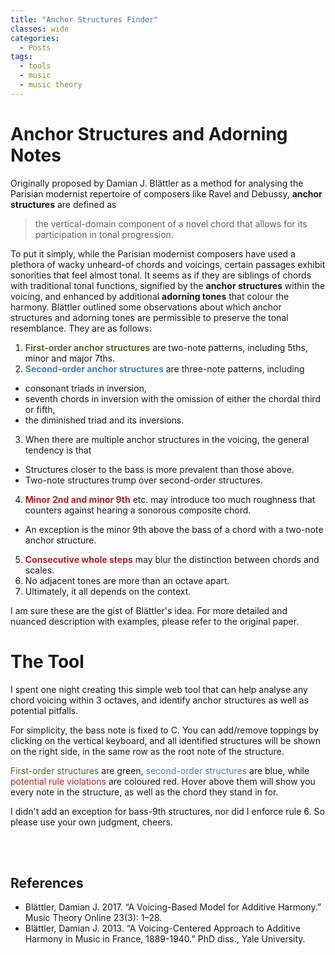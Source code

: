```yaml
---
title: "Anchor Structures Finder"
classes: wide
categories:
  - Posts
tags:
  - tools
  - music
  - music theory
---
```


# Anchor Structures and Adorning Notes
Originally proposed by Damian J. Blättler as a method for analysing the Parisian modernist repertoire of composers like Ravel and Debussy, **anchor structures** are defined as
> the vertical-domain component of a novel chord that allows for its participation in tonal progression.

To put it simply, while the Parisian modernist composers have used a plethora of wacky unheard-of chords and voicings, certain passages exhibit sonorities that feel almost tonal. It seems as if they are siblings of chords with traditional tonal functions, signified by the **anchor structures** within the voicing, and enhanced by additional **adorning tones** that colour the harmony. Blättler outlined some observations about which anchor structures and adorning tones are permissible to preserve the tonal resemblance. They are as follows:

1. <span style="color:darkolivegreen">**First-order anchor structures**</span> are two-note patterns, including 5ths, minor and major 7ths.
2. <span style="color:steelblue">**Second-order anchor structures**</span> are three-note patterns, including
  - consonant triads in inversion,
  - seventh chords in inversion with the omission of either the chordal third or fifth,
  - the diminished triad and its inversions.
3. When there are multiple anchor structures in the voicing, the general tendency is that
  - Structures closer to the bass is more prevalent than those above.
  - Two-note structures trump over second-order structures.
4. <span style="color:firebrick">**Minor 2nd and minor 9th**</span> etc. may introduce too much roughness that counters against hearing a sonorous composite chord.
  - An exception is the minor 9th above the bass of a chord with a two-note anchor structure.
5. <span style="color:firebrick">**Consecutive whole steps**</span> may blur the distinction between chords and scales.
6. No adjacent tones are more than an octave apart.
7. Ultimately, it all depends on the context.

I am sure these are the gist of Blättler's idea. For more detailed and nuanced description with examples, please refer to the original paper.

# The Tool

I spent one night creating this simple web tool that can help analyse any chord voicing within 3 octaves, and identify anchor structures as well as potential pitfalls.

For simplicity, the bass note is fixed to C. You can add/remove toppings by clicking on the vertical keyboard, and all identified structures will be shown on the right side, in the same row as the root note of the structure.

<span style="color:darkolivegreen">First-order structures</span> are green, <span style="color:steelblue">second-order structures</span> are blue, while <span style="color:firebrick">potential rule violations</span> are coloured red. Hover above them will show you every note in the structure, as well as the chord they stand in for.

I didn't add an exception for bass-9th structures, nor did I enforce rule 6. So please use your own judgment, cheers.

<br>

<div id='additive-harmony-voicing' class='tool-container'>
  <link rel="stylesheet" href="/assets/css/additive-harmony-voicing.css">
  <div id="keyboard" class="keyboard">  </div>
</div>
<script async src="https://ajax.googleapis.com/ajax/libs/jquery/1.11.1/jquery.min.js" charset="utf-8"></script>
<script async src="/assets/js/tools/chord-voicing.js" charset="utf-8"></script>

<br>

## References
- Blättler, Damian J. 2017. “A Voicing-Based Model for Additive Harmony.” Music Theory Online 23(3): 1–28.
- Blättler, Damian J. 2013. “A Voicing-Centered Approach to Additive Harmony in Music in France, 1889-1940.” PhD diss., Yale University.